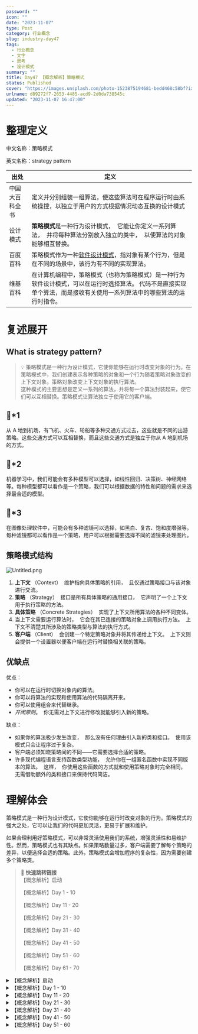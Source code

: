 ```yaml
---
password: ""
icon: ""
date: "2023-11-07"
type: Post
category: 行业概念
slug: industry-day47
tags:
  - 行业概念
  - 文字
  - 思考
  - 设计模式
summary: ""
title: Day47 【概念解析】策略模式
status: Published
cover: "https://images.unsplash.com/photo-1523875194681-bedd468c58bf?ixlib=rb-4.0.3&q=85&fm=jpg&crop=entropy&cs=srgb"
urlname: d89272f7-2653-4485-acd9-2d0da738545c
updated: "2023-11-07 16:47:00"
---
```


# 整理定义

中文名称：策略模式

英文名称：strategy pattern

| 出处           | 定义                                                                                                                                                                                                        |
| -------------- | ----------------------------------------------------------------------------------------------------------------------------------------------------------------------------------------------------------- |
| 中国大百科全书 | 定义并分别组装一组算法，使这些算法可在程序运行时由系统操控，以独立于用户的方式根据情况动态互换的设计模式                                                                                                    |
| 设计模式       | **策略模式**是一种行为设计模式，  它能让你定义一系列算法，  并将每种算法分别放入独立的类中，  以使算法的对象能够相互替换。                                                                                  |
| 百度百科       | 策略模式作为一种[软件设计模式](https://baike.baidu.com/item/%E8%BD%AF%E4%BB%B6%E8%AE%BE%E8%AE%A1%E6%A8%A1%E5%BC%8F?fromModule=lemma_inlink)，指对象有某个行为，但是在不同的场景中，该行为有不同的实现算法。 |
| 维基百科       | 在计算机编程中，策略模式（也称为策略模式）是一种行为软件设计模式，可以在运行时选择算法。 代码不是直接实现单个算法，而是接收有关使用一系列算法中的哪些算法的运行时指令。                                     |

# 复述展开

## What is strategy pattern?

> 💡 策略模式是一种行为设计模式，它使你能够在运行时改变对象的行为。在策略模式中，我们创建表示各种策略的对象和一个行为随着策略对象改变的上下文对象。策略对象改变上下文对象的执行算法。  
> 这种模式的主要思想是定义一系列的算法，并将每一个算法封装起来，使它们可以互相替换。策略模式让算法独立于使用它的客户端。

## 🌰\*1

从 A 地到机场，有飞机、火车、轮船等多种交通方式过去，这些就是不同的出游策略。这些交通方式可以互相替换，而且这些交通方式是独立于你从 A 地到机场的方式。

## 🌰\*2

机器学习中，我们可能会有多种模型可以选择，如线性回归、决策树、神经网络等。每种模型都可以看作是一个策略，我们可以根据数据的特性和问题的需求来选择最合适的模型。

## 🌰\*3

在图像处理软件中，可能会有多种滤镜可以选择，如黑白、复古、饱和度增强等。每种滤镜都可以看作是一个策略，用户可以根据需要选择不同的滤镜来处理图片。

## 策略模式结构

![Untitled.png](https://prod-files-secure.s3.us-west-2.amazonaws.com/dea38628-64dc-40fd-8d17-2efa87e3d554/55e5955a-b648-4f26-bcc8-be29e12610db/Untitled.png?X-Amz-Algorithm=AWS4-HMAC-SHA256&X-Amz-Content-Sha256=UNSIGNED-PAYLOAD&X-Amz-Credential=AKIAT73L2G45HZZMZUHI%2F20231121%2Fus-west-2%2Fs3%2Faws4_request&X-Amz-Date=20231121T120400Z&X-Amz-Expires=3600&X-Amz-Signature=d6cdf1251e5df4ad0fe30aba54ef84c36ee9fe32abaa59ff218c29293e87a057&X-Amz-SignedHeaders=host&x-id=GetObject)

1. **上下文** （Context）  维护指向具体策略的引用，  且仅通过策略接口与该对象进行交流。
2. **策略** （Strategy）  接口是所有具体策略的通用接口，  它声明了一个上下文用于执行策略的方法。
3. **具体策略** （Concrete Strategies）  实现了上下文所用算法的各种不同变体。
4. 当上下文需要运行算法时，  它会在其已连接的策略对象上调用执行方法。  上下文不清楚其所涉及的策略类型与算法的执行方式。
5. **客户端** （Client）  会创建一个特定策略对象并将其传递给上下文。  上下文则会提供一个设置器以便客户端在运行时替换相关联的策略。

## 优缺点

优点：

- 你可以在运行时切换对象内的算法。
- 你可以将算法的实现和使用算法的代码隔离开来。
- 你可以使用组合来代替继承。
- _开闭原则_。  你无需对上下文进行修改就能够引入新的策略。

缺点：

- 如果你的算法极少发生改变，  那么没有任何理由引入新的类和接口。  使用该模式只会让程序过于复杂。
- 客户端必须知晓策略间的不同——它需要选择合适的策略。
- 许多现代编程语言支持函数类型功能，  允许你在一组匿名函数中实现不同版本的算法。  这样，  你使用这些函数的方式就和使用策略对象时完全相同，  无需借助额外的类和接口来保持代码简洁。

# 理解体会

策略模式是一种行为设计模式，它使你能够在运行时改变对象的行为。策略模式的强大之处，它可以让我们的代码更加灵活，更易于扩展和维护。

如果合理利用好策略模式，可以非常灵活使用我们的系统，增强灵活性和易维护性。然而，策略模式也有其缺点。如果策略数量过多，客户端需要了解每个策略的差异，以便选择合适的策略。此外，策略模式会增加程序的复杂性，因为需要创建多个策略类。

> 📌 **快速跳转链接**  
> 【概念解析】启动
>
> 【概念解析】Day 1 - 10
>
> 【概念解析】Day 11 - 20
>
> 【概念解析】Day 21 - 30
>
> 【概念解析】Day 31 - 40
>
> 【概念解析】Day 41 - 50
>
> 【概念解析】Day 51 - 60
>
> 【概念解析】Day 61 - 70

<details>
<summary>【概念解析】启动</summary>

[bookmark](https://kuangyichen.com/article/industry)

[bookmark](https://kuangyichen.com/article/start-industry-100-words)

</details>

<details>
<summary>【概念解析】Day 1 - 10</summary>

[bookmark](https://kuangyichen.com/article/industry-day1)

[bookmark](https://kuangyichen.com/article/industry-day2)

[bookmark](https://kuangyichen.com/article/industry-day3)

[bookmark](https://kuangyichen.com/article/industry-day4)

[bookmark](https://kuangyichen.com/article/industry-day5)

[bookmark](https://kuangyichen.com/article/industry-day6)

[bookmark](https://kuangyichen.com/article/industry-day7)

[bookmark](https://kuangyichen.com/article/industry-day8)

[bookmark](https://kuangyichen.com/article/industry-day9)

[bookmark](https://kuangyichen.com/article/industry-day10)

</details>

<details>
<summary>【概念解析】Day 11 - 20</summary>

[bookmark](https://kuangyichen.com/article/industry-day11)

[bookmark](https://kuangyichen.com/article/industry-day12)

[bookmark](https://kuangyichen.com/article/industry-day13)

[bookmark](https://kuangyichen.com/article/industry-day14)

[bookmark](https://kuangyichen.com/article/industry-day15)

[bookmark](https://kuangyichen.com/article/industry-day16)

[bookmark](https://kuangyichen.com/article/industry-day17)

[bookmark](https://kuangyichen.com/article/industry-day18)

[bookmark](https://kuangyichen.com/article/industry-day19)

[bookmark](https://kuangyichen.com/article/industry-day20)

</details>

<details>
<summary>【概念解析】Day 21 - 30</summary>

[bookmark](https://kuangyichen.com/article/industry-day21)

[bookmark](https://kuangyichen.com/article/industry-day22)

[bookmark](https://kuangyichen.com/article/industry-day23)

[bookmark](https://kuangyichen.com/article/industry-day24)

[bookmark](https://kuangyichen.com/article/industry-day25)

[bookmark](https://kuangyichen.com/article/industry-day26)

[bookmark](https://kuangyichen.com/article/industry-day27)

[bookmark](https://kuangyichen.com/article/industry-day28)

[bookmark](https://kuangyichen.com/article/industry-day29)

[bookmark](https://kuangyichen.com/article/industry-day30)

</details>

<details>
<summary>【概念解析】Day 31 - 40</summary>

[bookmark](https://kuangyichen.com/article/industry-day31)

[bookmark](https://kuangyichen.com/article/industry-day32)

[bookmark](https://kuangyichen.com/article/industry-day33)

[bookmark](https://kuangyichen.com/article/industry-day34)

[bookmark](https://kuangyichen.com/article/industry-day35)

[bookmark](https://kuangyichen.com/article/industry-day36)

[bookmark](https://kuangyichen.com/article/industry-day37)

[bookmark](https://kuangyichen.com/article/industry-day38)

[bookmark](https://kuangyichen.com/article/industry-day39)

[bookmark](https://kuangyichen.com/article/industry-day40)

</details>

<details>
<summary>【概念解析】Day 41 - 50</summary>

[bookmark](https://kuangyichen.com/article/industry-day41)

[bookmark](https://kuangyichen.com/article/industry-day42)

[bookmark](https://kuangyichen.com/article/industry-day43)

[bookmark](https://kuangyichen.com/article/industry-day44)

[bookmark](https://kuangyichen.com/article/industry-day45)

[bookmark](https://kuangyichen.com/article/industry-day46)

[bookmark](https://kuangyichen.com/article/industry-day47)

[bookmark](https://kuangyichen.com/article/industry-day48)

[bookmark](https://kuangyichen.com/article/industry-day49)

[bookmark](https://kuangyichen.com/article/industry-day50)

</details>

<details>
<summary>【概念解析】Day 51 - 60</summary>

[bookmark](https://kuangyichen.com/article/industry-day51)

[bookmark](https://kuangyichen.com/article/industry-day52)

[bookmark](https://kuangyichen.com/article/industry-day53)

[bookmark](https://kuangyichen.com/article/industry-day54)

[bookmark](https://kuangyichen.com/article/industry-day55)

[bookmark](https://kuangyichen.com/article/industry-day56)

[bookmark](https://kuangyichen.com/article/industry-day57)

[bookmark](https://kuangyichen.com/article/industry-day58)

[bookmark](https://kuangyichen.com/article/industry-day59)

</details>
